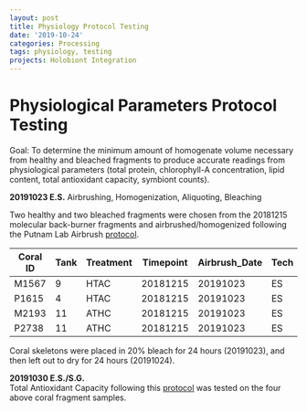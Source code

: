 ```yaml
---
layout: post
title: Physiology Protocol Testing
date: '2019-10-24'
categories: Processing
tags: physiology, testing
projects: Holobiont Integration
---
```


# Physiological Parameters Protocol Testing

Goal: To determine the minimum amount of homogenate volume necessary from healthy and bleached fragments to produce accurate readings from physiological parameters (total protein, chlorophyll-A concentration, lipid content, total antioxidant capacity, symbiont counts).

**20191023 E.S.** Airbrushing, Homogenization, Aliquoting, Bleaching

Two healthy and two bleached fragments were chosen from the 20181215 molecular back-burner fragments and airbrushed/homogenized following the Putnam Lab Airbrush [protocol](https://emmastrand.github.io/EmmaStrand_Notebook/Airbrushing-Protocol/).  

| Coral ID | Tank | Treatment | Timepoint | Airbrush_Date | Tech | Homogenate_volume_mL | Notes    |
|----------|------|-----------|-----------|---------------|------|----------------------|----------|
| M1567    | 9    | HTAC      | 20181215  | 20191023      | ES   | 20                   | Bleached |
| P1615    | 4    | HTAC      | 20181215  | 20191023      | ES   | 17                   | Bleached |
| M2193    | 11   | ATHC      | 20181215  | 20191023      | ES   | 30                   | Healthy  |
| P2738    | 11   | ATHC      | 20181215  | 20191023      | ES   | 15                   | Healthy  |

Coral skeletons were placed in 20% bleach for 24 hours (20191023), and then left out to dry for 24 hours (20191024).

**20191030 E.S./S.G.**  
Total Antioxidant Capacity following this [protocol](https://emmastrand.github.io/EmmaStrand_Notebook/Total-Antioxidant-Capacity-Protocol/) was tested on the four above coral fragment samples.  
